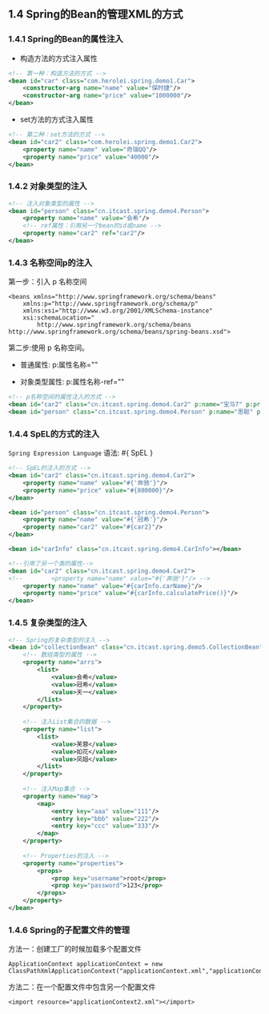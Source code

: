 ## 1.4 Spring的Bean的管理XML的方式

### 1.4.1 Spring的Bean的属性注入

* 构造方法的方式注入属性

```xml
<!-- 第一种：构造方法的方式 -->
<bean id="car" class="com.herolei.spring.demo1.Car">
    <constructor-arg name="name" value="保时捷"/>
    <constructor-arg name="price" value="1000000"/>
</bean>
```

* set方法的方式注入属性

```xml
<!-- 第二种：set方法的方式 -->
<bean id="car2" class="com.herolei.spring.demo1.Car2">
    <property name="name" value="奇瑞QQ"/>
    <property name="price" value="40000"/>
</bean>
```

### 1.4.2 对象类型的注入

```xml
<!-- 注入对象类型的属性 -->
<bean id="person" class="cn.itcast.spring.demo4.Person">
    <property name="name" value="会希"/>
    <!-- ref属性：引用另一个bean的id或name -->
    <property name="car2" ref="car2"/>
</bean>
```

### 1.4.3 名称空间p的注入

第一步：引入 p 名称空间

    <beans xmlns="http://www.springframework.org/schema/beans"
        xmlns:p="http://www.springframework.org/schema/p"
        xmlns:xsi="http://www.w3.org/2001/XMLSchema-instance"
        xsi:schemaLocation="
            http://www.springframework.org/schema/beans http://www.springframework.org/schema/beans/spring-beans.xsd">
            
第二步:使用 p 名称空间。

* 普通属性: p:属性名称=""

* 对象类型属性: p:属性名称-ref=""
            
```xml
<!-- p名称空间的属性注入的方式 -->
<bean id="car2" class="cn.itcast.spring.demo4.Car2" p:name="宝马7" p:price="1200000"/>
<bean id="person" class="cn.itcast.spring.demo4.Person" p:name="思聪" p:car2-ref="car2"/>
```

### 1.4.4 SpEL的方式的注入

`Spring Expression Language` 语法: #{ SpEL }

```xml
<!-- SpEL的注入的方式 -->
<bean id="car2" class="cn.itcast.spring.demo4.Car2">
    <property name="name" value="#{'奔驰'}"/>
    <property name="price" value="#{800000}"/>
</bean>

<bean id="person" class="cn.itcast.spring.demo4.Person">
    <property name="name" value="#{'冠希'}"/>
    <property name="car2" value="#{car2}"/>
</bean>

<bean id="carInfo" class="cn.itcast.spring.demo4.CarInfo"></bean>

<!--引用了另一个类的属性-->
<bean id="car2" class="cn.itcast.spring.demo4.Car2">
<!-- 		<property name="name" value="#{'奔驰'}"/> -->
    <property name="name" value="#{carInfo.carName}"/>
    <property name="price" value="#{carInfo.calculatePrice()}"/>
</bean>
```
### 1.4.5 复杂类型的注入

```xml
<!-- Spring的复杂类型的注入 -->
<bean id="collectionBean" class="cn.itcast.spring.demo5.CollectionBean">
    <!-- 数组类型的属性 -->
    <property name="arrs">
        <list>
            <value>会希</value>
            <value>冠希</value>
            <value>天一</value>
        </list>
    </property>
    
    <!-- 注入List集合的数据 -->
    <property name="list">
        <list>
            <value>芙蓉</value>
            <value>如花</value>
            <value>凤姐</value>
        </list>
    </property>
    
    <!-- 注入Map集合 -->
    <property name="map">
        <map>
            <entry key="aaa" value="111"/>
            <entry key="bbb" value="222"/>
            <entry key="ccc" value="333"/>
        </map>
    </property>
    
    <!-- Properties的注入 -->
    <property name="properties">
        <props>
            <prop key="username">root</prop>
            <prop key="password">123</prop>
        </props>
    </property>
</bean>
```

### 1.4.6 Spring的子配置文件的管理

方法一：创建工厂的时候加载多个配置文件

    ApplicationContext applicationContext = new ClassPathXmlApplicationContext("applicationContext.xml","applicationContext2.xml");

方法二：在一个配置文件中包含另一个配置文件

    <import resource="applicationContext2.xml"></import>

